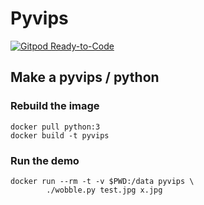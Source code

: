 # Pyvips

[![Gitpod Ready-to-Code](https://img.shields.io/badge/Gitpod-Ready--to--Code-blue?logo=gitpod)](https://gitpod.io/#https://github.com/Janhsen/Pyvips) 


## Make a pyvips / python 

### Rebuild the image

```
docker pull python:3
docker build -t pyvips 
```

### Run the demo

```
docker run --rm -t -v $PWD:/data pyvips \
		./wobble.py test.jpg x.jpg
```

